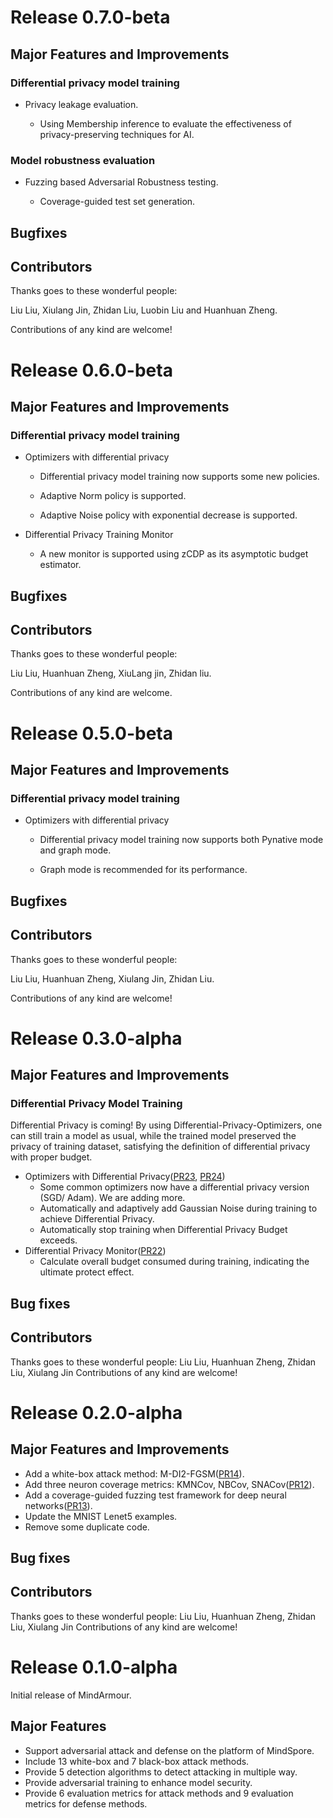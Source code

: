 # Release 0.7.0-beta

## Major Features and Improvements

### Differential privacy model training

* Privacy leakage evaluation.

  * Using Membership inference to evaluate the effectiveness of privacy-preserving techniques for AI.

### Model robustness evaluation

* Fuzzing based Adversarial Robustness testing.

  * Coverage-guided test set generation.

## Bugfixes

## Contributors

Thanks goes to these wonderful people:

Liu Liu, Xiulang Jin, Zhidan Liu, Luobin Liu and Huanhuan Zheng.

Contributions of any kind are welcome!


# Release 0.6.0-beta

## Major Features and Improvements

### Differential privacy model training

* Optimizers with differential privacy

  * Differential privacy model training now supports some new policies.

  * Adaptive Norm policy is supported.

  * Adaptive Noise policy with exponential decrease is supported.  

* Differential Privacy Training Monitor

  * A new monitor is supported using zCDP as its asymptotic budget estimator.

## Bugfixes

## Contributors

Thanks goes to these wonderful people:

Liu Liu, Huanhuan Zheng, XiuLang jin, Zhidan liu.

Contributions of any kind are welcome.


# Release 0.5.0-beta

## Major Features and Improvements

### Differential privacy model training

* Optimizers with differential privacy

    * Differential privacy model training now supports both Pynative mode and graph mode.

    * Graph mode is recommended for its performance.

## Bugfixes

## Contributors

Thanks goes to these wonderful people:

Liu Liu, Huanhuan Zheng, Xiulang Jin, Zhidan Liu.

Contributions of any kind are welcome!


# Release 0.3.0-alpha

## Major Features and Improvements

### Differential Privacy Model Training

Differential Privacy is coming! By using Differential-Privacy-Optimizers, one can still train a model as usual, while the trained model preserved the privacy of training dataset, satisfying the definition of
differential privacy with proper budget.
* Optimizers with Differential Privacy([PR23](https://gitee.com/mindspore/mindarmour/pulls/23), [PR24](https://gitee.com/mindspore/mindarmour/pulls/24))
    * Some common optimizers now have a differential privacy version (SGD/
    Adam). We are adding more.
    * Automatically and adaptively add Gaussian Noise during training to achieve Differential Privacy.
    * Automatically stop training when Differential Privacy Budget exceeds.
* Differential Privacy Monitor([PR22](https://gitee.com/mindspore/mindarmour/pulls/22))
    * Calculate overall budget consumed during training, indicating the ultimate protect effect.
## Bug fixes
## Contributors
Thanks goes to these wonderful people: 
Liu Liu, Huanhuan Zheng, Zhidan Liu, Xiulang Jin
Contributions of any kind are welcome!

# Release 0.2.0-alpha
## Major Features and Improvements
- Add a white-box attack method: M-DI2-FGSM([PR14](https://gitee.com/mindspore/mindarmour/pulls/14)).
- Add three neuron coverage metrics: KMNCov, NBCov, SNACov([PR12](https://gitee.com/mindspore/mindarmour/pulls/12)).
- Add a coverage-guided fuzzing test framework for deep neural networks([PR13](https://gitee.com/mindspore/mindarmour/pulls/13)).
- Update the MNIST Lenet5 examples.
- Remove some duplicate code.

## Bug fixes
## Contributors
Thanks goes to these wonderful people:
Liu Liu, Huanhuan Zheng, Zhidan Liu, Xiulang Jin
Contributions of any kind are welcome!

# Release 0.1.0-alpha

Initial release of MindArmour.

## Major Features

- Support adversarial attack and defense on the platform of MindSpore.
- Include 13 white-box and 7 black-box attack methods.
- Provide 5 detection algorithms to detect attacking in multiple way.
- Provide adversarial training to enhance model security.
- Provide 6 evaluation metrics for attack methods and 9 evaluation metrics for defense methods.

